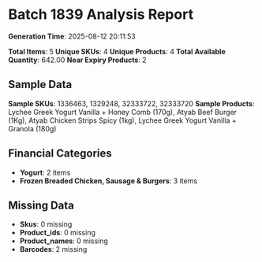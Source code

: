 # Batch 1839 Analysis Report

**Generation Time**: 2025-08-12 20:11:53

**Total Items**: 5
**Unique SKUs**: 4
**Unique Products**: 4
**Total Available Quantity**: 642.00
**Near Expiry Products**: 2

## Sample Data
**Sample SKUs**: 1336463, 1329248, 32333722, 32333720
**Sample Products**: Lychee Greek Yogurt Vanilla + Honey Comb (170g), Atyab Beef Burger (1Kg), Atyab Chicken Strips Spicy (1kg), Lychee Greek Yogurt Vanilla + Granola (180g)

## Financial Categories
- **Yogurt**: 2 items
- **Frozen Breaded Chicken, Sausage & Burgers**: 3 items

## Missing Data
- **Skus**: 0 missing
- **Product_ids**: 0 missing
- **Product_names**: 0 missing
- **Barcodes**: 2 missing
